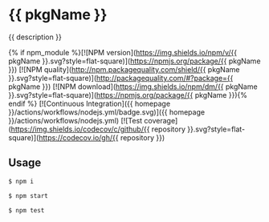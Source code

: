 # {{ pkgName }}

{{ description }}

{% if npm_module %}[![NPM version](https://img.shields.io/npm/v/{{ pkgName }}.svg?style=flat-square)](https://npmjs.org/package/{{ pkgName }})
[![NPM quality](http://npm.packagequality.com/shield/{{ pkgName }}.svg?style=flat-square)](http://packagequality.com/#?package={{ pkgName }})
[![NPM download](https://img.shields.io/npm/dm/{{ pkgName }}.svg?style=flat-square)](https://npmjs.org/package/{{ pkgName }}){% endif %}
[![Continuous Integration]({{ homepage }}/actions/workflows/nodejs.yml/badge.svg)]({{ homepage }}/actions/workflows/nodejs.yml)
[![Test coverage](https://img.shields.io/codecov/c/github/{{ repository }}.svg?style=flat-square)](https://codecov.io/gh/{{ repository }})

## Usage

```bash
$ npm i

$ npm start

$ npm test
```
